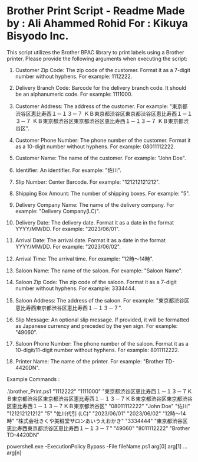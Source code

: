Brother Print Script - Readme
Made by : Ali Ahammed Rohid 
For : Kikuya Bisyodo Inc.
==============================================


This script utilizes the Brother BPAC library to print labels using a Brother printer. Please provide the following arguments when executing the script:

1. Customer Zip Code: The zip code of the customer. Format it as a 7-digit number without hyphens. For example: 1112222.

2. Delivery Branch Code: Barcode for the delivery branch code. It should be an alphanumeric code. For example: 1111000.

3. Customer Address: The address of the customer. For example: "東京都渋谷区恵比寿西１－１３－７ ＫＢ東京都渋谷区東京都渋谷区恵比寿西１－１３－７ ＫＢ東京都渋谷区東京都渋谷区恵比寿西１－１３－７ ＫＢ東京都渋谷区".

4. Customer Phone Number: The phone number of the customer. Format it as a 10-digit number without hyphens. For example: 08011112222.

5. Customer Name: The name of the customer. For example: "John Doe".

6. Identifier: An identifier. For example: "佐川".

7. Slip Number: Center Barcode. For example: "121212121212".

8. Shipping Box Amount: The number of shipping boxes. For example: "5".

9. Delivery Company Name: The name of the delivery company. For example: "Delivery Company(LC)".

10. Delivery Date: The delivery date. Format it as a date in the format YYYY/MM/DD. For example: "2023/06/01".

11. Arrival Date: The arrival date. Format it as a date in the format YYYY/MM/DD. For example: "2023/06/02".

12. Arrival Time: The arrival time. For example: "12時～14時".

13. Saloon Name: The name of the saloon. For example: "Saloon Name".

14. Saloon Zip Code: The zip code of the saloon. Format it as a 7-digit number without hyphens. For example: 3334444.

15. Saloon Address: The address of the saloon. For example: "東京都渋谷区恵比寿西東京都渋谷区恵比寿西１－１３－７".

16. Slip Message: An optional slip message. If provided, it will be formatted as Japanese currency and preceded by the yen sign. For example: "49060".

17. Saloon Phone Number: The phone number of the saloon. Format it as a 10-digit/11-digit number without hyphens. For example: 8011112222.

18. Printer Name: The name of the printer. For example: "Brother TD-4420DN".

Example Commands : 

.\brother_Print.ps1 "1112222" "1111000" "東京都渋谷区恵比寿西１－１３－７ＫＢ東京都渋谷区東京都渋谷区恵比寿西１－１３－７ＫＢ東京都渋谷区東京都渋谷区恵比寿西１－１３－７ＫＢ東京都渋谷区" "08011112222" "John Doe" "佐川" "121212121212" "5" "佐川代引 (LC)" "2023/06/01" "2023/06/02" "12時～14時" "株式会社きくや美粧堂サロンあいうえおかき" "3334444" "東京都渋谷区恵比寿西東京都渋谷区恵比寿西１－１３－７" "49060" "8011112222" "Brother TD-4420DN"

powershell.exe -ExecutionPolicy Bypass -File fileName.ps1 arg[0] arg[1] ... arg[n]